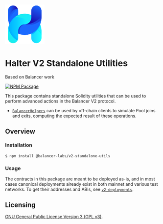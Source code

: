 # <img src="../../logo.svg" alt="Halter" height="128px">

# Halter V2 Standalone Utilities

Based on Balancer work

[![NPM Package](https://img.shields.io/npm/v/@balancer-labs/v2-standalone-utils.svg)](https://www.npmjs.org/package/@balancer-labs/v2-standalone-utils)

This package contains standalone Solidity utilities that can be used to perform advanced actions in the Balancer V2 protocol.

- [`BalancerHelpers`](./contracts/BalancerHelpers.sol) can be used by off-chain clients to simulate Pool joins and exits, computing the expected result of these operations.

## Overview

### Installation

```console
$ npm install @balancer-labs/v2-standalone-utils
```

### Usage

The contracts in this package are meant to be deployed as-is, and in most cases canonical deployments already exist in both mainnet and various test networks. To get their addresses and ABIs, see [`v2-deployments`](../deployments).

## Licensing

[GNU General Public License Version 3 (GPL v3)](../../LICENSE).
